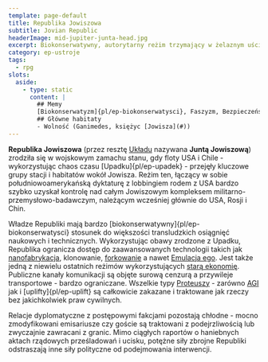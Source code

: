 ```yaml
---
template: page-default
title: Republika Jowiszowa
subtitle: Jovian Republic
headerImage: mid-jupiter-junta-head.jpg
excerpt: Biokonserwatywny, autorytarny reżim trzymający w żelaznym uścisku cały system Jowisza
category: ep-ustroje
tags:
  - rpg
slots:
  aside:
    - type: static
      content: |
        ## Memy
        [Biokonserwatyzm]{pl/ep-biokonserwatysci}, Faszyzm, Bezpieczeństwo
        ## Główne habitaty
        - Wolność (Ganimedes, księżyc [Jowisza](#))
---
```

**Republika Jowiszowa** (przez resztę [Układu]((#)) nazywana **Juntą Jowiszową**) zrodziła się w wojskowym zamachu stanu, gdy floty USA i Chile - wykorzystując chaos czasu [Upadku]{pl/ep-upadek} - przejęły kluczowe grupy stacji i habitatów wokół Jowisza. Reżim ten, łączący w sobie południowoamerykańską dyktaturę z lobbingiem rodem z USA bardzo szybko uzyskał kontrolę nad całym Jowiszowym kompleksem militarno-przemysłowo-badawczym, należącym wcześniej głównie do USA, Rosji i Chin.

Władze Republiki mają bardzo [biokonserwatywny]{pl/ep-biokonserwatysci} stosunek do większości transludzkich osiągnięć naukowych i technicznych. Wykorzystując obawy zrodzone z Upadku, Republika ogranicza dostęp do zaawansowanych technologii takich jak [nanofabrykacja](#), klonowanie, [forkowanie](#) a nawet [Emulacja ego](#). Jest także jedną z niewielu ostatnich reżimów wykorzystujących [starą ekonomię](Stara+ekonomia "Stara ekonomia"). Publiczne kanały komunikacji są objęte surową cenzurą a przywileje transportowe - bardzo ograniczane. Wszelkie typy [Proteuszy](#) - zarówno [AGI](AGI) jak i [uplifty]{pl/ep-uplift} są całkowicie zakazane i traktowane jak rzeczy bez jakichkolwiek praw cywilnych.

Relacje dyplomatyczne z postępowymi fakcjami pozostają chłodne - mocno zmodyfikowani emisariusze czy goście są traktowani z podejrzliwością lub zwyczajnie zawracani z granic. Mimo ciągłych raportów o haniebnych aktach rządowych prześladowań i ucisku, potężne siły zbrojne Republiki odstraszają inne siły polityczne od podejmowania interwencji.
